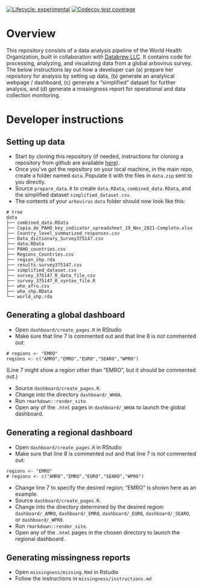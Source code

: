 
<!-- README.md is generated from README.Rmd. Please edit that file -->
<!-- badges: start -->

[![Lifecycle:
experimental](https://img.shields.io/badge/lifecycle-experimental-orange.svg)](https://lifecycle.r-lib.org/articles/stages.html#experimental)
[![Codecov test
coverage](https://codecov.io/gh/databrew/arbovirus/branch/main/graph/badge.svg)](https://codecov.io/gh/databrew/arbovirus?branch=main)
<!-- badges: end -->

# Overview

This repository consists of a data analysis pipeline of the World Health
Organization, built in collaboration with [Databrew
LLC](https://databrew.cc). It contains code for processing, analyzing,
and visualizing data from a global arbovirus survey. The below
instructions lay out how a developer can (a) prepare her repository for
analysis by setting up data, (b) generate an analytical webpage /
dashboard, (c) generate a “simplified” dataset for further analysis, and
(d) generate a missingness report for operational and data collection
monitoring.

# Developer instructions

## Setting up data

-   Start by cloning this repository (if needed, instructions for
    cloning a repository from github are available
    [here](https://docs.github.com/en/repositories/creating-and-managing-repositories/cloning-a-repository)).
-   Once you’ve got the repository on your local machine, in the main
    repo, create a folder named `data`. Populate it with the files in
    `data.zip` sent to you directly.
-   Source `prepare_data.R` to create `data.RData`,
    `combined_data.RData`, and the simplified dataset
    `simplified_dataset.csv`.
-   The contents of your `arbovirus` `data` folder should now look like
    this:

<!-- -->

    # tree
    data
    ├── combined_data.RData
    ├── Copia_de_PAHO_key_indicator_spreadsheet_19_Nov_2021-Completo.xlsx
    ├── Country_level_summarized_responses.csv
    ├── Data_dictionary_Survey375147.csv
    ├── data.RData
    ├── PAHO_countries.csv
    ├── Regions_Countries.csv
    ├── region_shp.rda
    ├── results-survey375147.csv
    ├── simplified_dataset.csv
    ├── survey_375147_R_data_file.csv
    ├── survey_375147_R_syntax_file.R
    ├── who_afro.csv
    ├── who_shp.RData
    └── world_shp.rda

## Generating a global dashboard

-   Open `dashboard/create_pages.R` in RStudio
-   Make sure that line 7 is commented out and that line 8 is *not*
    commented out:

<!-- -->

    # regions <- "EMRO"
    regions <- c("AMRO","EMRO","EURO","SEARO","WPRO")

(Line 7 might show a region other than “EMRO”, but it should be
commented out.)

-   Source `dashboard/create_pages.R`.
-   Change into the directory `dashboard/_WHOA`.
-   Run `rmarkdown::render_site`.
-   Open any of the `.html` pages in `dashboard/_WHOA` to launch the
    global dashboard.

## Generating a regional dashboard

-   Open `dashboard/create_pages.R` in RStudio
-   Make sure that line 8 is commented out and that line 7 is *not*
    commented out:

<!-- -->

    regions <- "EMRO"
    # regions <- c("AMRO","EMRO","EURO","SEARO","WPRO")

-   Change line 7 to specify the desired region; “EMRO” is shown here as
    an example.
-   Source `dashboard/create_pages.R`.
-   Change into the directory determined by the desired region:
    `dashboard/_AMRO`, `dashboard/_EMRO`, `dashboard/_EURO`,
    `dashboard/_SEARO`, or `dashboard/_WPRO`.
-   Run `rmarkdown::render_site`.
-   Open any of the `.html` pages in the chosen directory to launch the
    regional dashboard.

## Generating missingness reports

-   Open `missingness/missing.Rmd` in Rstudio  
-   Follow the instructions in `missingness/instructions.md`
